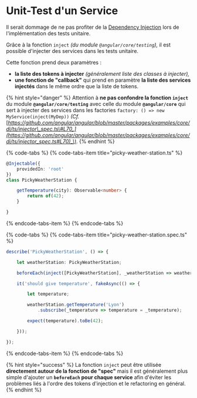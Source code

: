 # Unit-Test d'un Service

Il serait dommage de ne pas profiter de la [Dependency Injection](../../dependency-injection/) lors de l'implémentation des tests unitaire.

Grâce à la fonction `inject` _\(du module `@angular/core/testing`\),_ il est possible d'injecter des services dans les tests unitaire.

Cette fonction prend deux paramètres :

* **la liste des tokens à injecter** _\(généralement liste des classes à injecter\),_
* **une fonction de "callback"** qui prend en paramètre **la liste des services injectés** dans le même ordre que la liste de tokens.

{% hint style="danger" %}
Attention à **ne pas confondre la fonction `inject`** du module **`@angular/core/testing`** avec celle du module **`@angular/core`** qui sert à injecter des services dans les factories `factory: () => new MyService(inject(MyDep))` _\(Cf._ [_https://github.com/angular/angular/blob/master/packages/examples/core/di/ts/injector\_spec.ts\#L70_](https://github.com/angular/angular/blob/master/packages/examples/core/di/ts/injector_spec.ts#L70)_\)_.
{% endhint %}

{% code-tabs %}
{% code-tabs-item title="picky-weather-station.ts" %}
```typescript
@Injectable({
    providedIn: 'root'
})
class PickyWeatherStation {

    getTemperature(city): Observable<number> {
        return of(42);
    }

}
```
{% endcode-tabs-item %}
{% endcode-tabs %}

{% code-tabs %}
{% code-tabs-item title="picky-weather-station.spec.ts" %}
```typescript
describe('PickyWeatherStation', () => {

    let weatherStation: PickyWeatherStation;

    beforeEach(inject([PickyWeatherStation], _weatherStation => weatherStation = _weatherStation));

    it('should give temperature', fakeAsync(() => {

        let temperature;

        weatherStation.getTemperature('Lyon')
            .subscribe(_temperature => temperature = _temperature);

        expect(temperature).toBe(42);

    }));

});
```
{% endcode-tabs-item %}
{% endcode-tabs %}

{% hint style="success" %}
La fonction `inject` peut être utilisée **directement autour de la fonction de "spec"** mais il est généralement plus simple d'ajouter un **`beforeEach` pour chaque service** afin d'éviter les problèmes liés à l'ordre des tokens d'injection et le refactoring en général.
{% endhint %}

